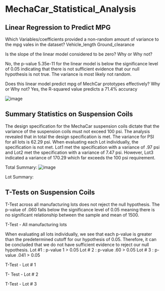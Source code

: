 # MechaCar_Statistical_Analysis

## Linear Regression to Predict MPG 
Which Variables/coefficients provided a non-random amount of variance to the mpg vales in the dataset?
Vehicle_length
Ground_clearance

Is the slope of the linear model considered to be zero? Why or Why not?

No, the p-value 5.35e-11 for the linear model is below the significance level of 0.05 indicating that there is not sufficient evidence that our null hypothesis is not true. The variance is most likely not random. 

Does this linear model predict mpg of MechCar prototypes effectively? Why or Why not?
Yes, the R-squared value predicts a 71.4% accuracy

![image](https://user-images.githubusercontent.com/88912539/147428095-ef19f516-3d20-4f1a-ac4e-0390be922318.png)

## Summary Statistics on Suspension Coils
The design specification for the MechaCar suspension coils dictate that the variance of the suspension coils must not exceed 100 psi. The analysis revealed that in total the design specification is met. The variance for PSI for all lots is 62.29 psi. When evaluating each Lot individually, the specification is not met. Lot1 met the specification with a variance of .97 psi and Lot2 met the specification with a variance of 7.47 psi.  However, Lot3 indicated a variance of 170.29 which far exceeds the 100 psi requirement. 

Total Summary: 
![image](https://user-images.githubusercontent.com/88912539/147428275-910948b1-861e-4d91-a519-019e22691db4.png)


Lot Summary: 


## T-Tests on Suspension Coils
T-Test across all manufacturing lots does not reject the null hypothesis. The p-value of .060 falls below the significance level of 0.05 meaning there is no significant relationship between the sample and mean of 1500.

T-Test - All manufacturing lots 


When evaluating all lots individually, we see that each p-value is greater than the predetermined cutoff for our hypothesis of 0.05. Therefore, it can be concluded that we do not have sufficient evidence to reject our null hypothesis. 
Lot #1 : p-value 1 > 0.05
Lot # 2 : p-value .60 > 0.05
Lot # 3 : p-value .041 > 0.05

T-Test - Lot # 1 


T- Test - Lot # 2 


T-Test - Lot # 3 


